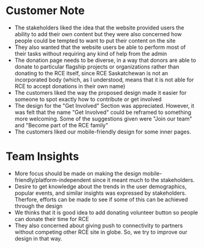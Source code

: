 # Customer Note
* The stakeholders liked the idea that the website provided users the ability to add their own content but they were also concerned how people could be tempted to want to put their content on the site
* They also wanted that the website users be able to perform most of their tasks without requiring any kind of help from the admin
* The donation page needs to be diverse, in a way that donors are able to donate to particular flagship projects or organizations rather than donating to the RCE itself, since RCE Saskatchewan is not an incorporated body (which, as I understood, means that it is not able for RCE to accept donations in their own name)
* The customers liked the way the proposed design made it easier for someone to spot exactly how to contribute or get involved
* The design for the "Get Involved" Section was appreciated. However, it was felt that the name "Get Involved" could be reframed to something more welcoming. Some of the suggestions given were "Join our team" and "Become part of the RCE family"
* The customers liked our mobile-friendly design for some inner pages.

# Team Insights

* More focus should be made on making the design mobile-friendly/platform-independent since it meant much to the stakeholders.
* Desire to get knowledge about the trends in the user demographics, popular events, and similar insights was expressed by stakeholders. Therfore, efforts can be made to see if some of this can be achieved through the design
* We thinks that it is good idea to add donating volunteer button so people can donate their time for RCE
* They also concerned about giving push to connectivity to partners without competing other RCE site in globe. So, we try to improve our design in that way.
